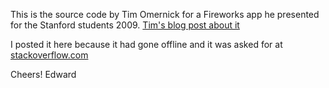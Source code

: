 
This is the source code by Tim Omernick for a Fireworks app he presented for the Stanford students 2009. [Tim's blog post about it](http://gamemakers.ngmoco.com/post/111712416/stanford-university-and-apple-were-kind-enough-to)

I posted it here because it had gone offline and it was asked for at [stackoverflow.com](http://stackoverflow.com/questions/1995583/looking-for-tim-omernicks-fireworks-iphone-app)

Cheers!
Edward
